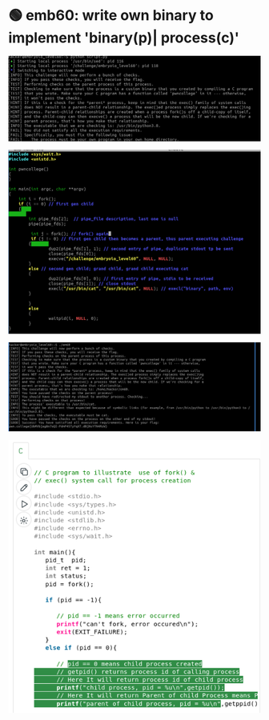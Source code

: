 # 🟢 emb60: write own binary to implement 'binary(p)| process(c)'

![Again, it is time for me to write my own binary.](<../.gitbook/assets/image (31) (1).png>)

![when fork() gives you pid 0, then you are a child. And file descriptor\[2\] is stderr not NULL](<../.gitbook/assets/image (24) (1).png>)

![now it successes. but I need to know parent-child relation.](<../.gitbook/assets/image (176).png>)

![](<../.gitbook/assets/image (191) (1).png>)

